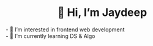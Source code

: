  <h1><center>👋 Hi, I’m Jaydeep <center> </h1>
- 👀 I’m interested in frontend web development <br>
- 🌱 I’m currently learning DS & Algo

<!---
jydp14/jydp14 is a ✨ special ✨ repository because its `README.md` (this file) appears on your GitHub profile.
You can click the Preview link to take a look at your changes.
--->
